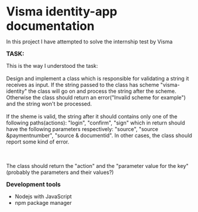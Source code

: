 <font size="6"> **Visma identity-app documentation**</font> 

In this project I have attempted to solve the internship test by Visma

<font size="3"> **TASK:**</font>

This is the way I understood the task:
\
\
 Design and implement a class which is responsible for validating a string it receives as input. If the string passed to the class has scheme "visma-identity" the class will go on and process the string after the scheme. Otherwise the class should return an error("Invalid scheme for example") and the string won't be processed.
\
\
If the sheme is valid, the string after it should contains only one of the following paths(actions): "login", "confirm", "sign" which in return should have the following parameters respectively: "source", "source &paymentnumber", "source & documentid". In other cases, the class should report some kind of error.

\
\
The class should return the "action" and the "parameter value for the key"(probably the parameters and their values?)


<font size="3"> **Development tools**</font> 

- Nodejs with JavaScript
- npm package manager
